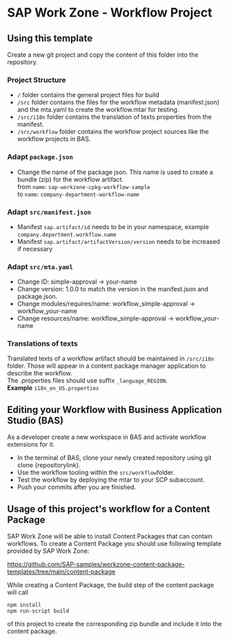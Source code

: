 # SAP Work Zone - Workflow Project


## Using this template
Create a new git project and copy the content of this folder into the repository.

### Project Structure
- ````/```` folder contains the general project files for build
- ````/src```` folder contains the files for the workflow metadata (manifest.json) and the mta.yaml to create the workflow.mtar for testing.
- ````/src/i18n```` folder contains the translation of texts properties from the manifest.
- ````/src/workflow```` folder contains the workflow project sources like the workflow projects in BAS.

### Adapt ````package.json````
- Change the name of the package json. This name is used to create a bundle (zip) for the workflow artifact.  
	from ````name````: ````sap-workzone-cpkg-workflow-sample````  
	to ````name````: ````company-department-workflow-name````

### Adapt ````src/manifest.json````
- Manifest ````sap.artifact/id```` needs to be in your namespace, example ````company.department.workflow.name````
- Manifest ````sap.artifact/artifactVersion/version```` needs to be increased if necessary

### Adapt ````src/mta.yaml````
- Change ID: simple-approval -> your-name
- Change version: 1.0.0 to match the version in the manifest.json and package.json.
- Change modules/requires/name: workflow_simple-approval -> workflow_your-name
- Change resources/name: workflow_simple-approval -> workflow_your-name

### Translations of texts
Translated texts of a workflow artifact should be maintained in ````/src/i18n```` folder. Those will appear in a content package manager application to describe the workflow.  
The .properties files should use suffix
````_language_REGION````.  
**Example**
````i18n_en_US.properties````

## Editing your Workflow with Business Application Studio (BAS)
As a developer create a new workspace in BAS and activate workflow extensions for it.

- In the terminal of BAS, clone your newly created repository using git clone {repositorylink}.
- Use the workflow tooling within the ````src/workflow````folder.
- Test the workflow by deploying the mtar to your SCP subaccount.
- Push your commits after you are finished.


## Usage of this project's workflow for a Content Package
SAP Work Zone will be able to install Content Packages that can contain workflows.
To create a Content Package you should use following template provided by SAP Work Zone:

https://github.com/SAP-samples/workzone-content-package-templates/tree/main/content-package

While creating a Content Package, the build step of the content package will call  

````npm install````  
````npm run-script build````  

of this project to create the corresponding zip bundle and include it into the content package.

